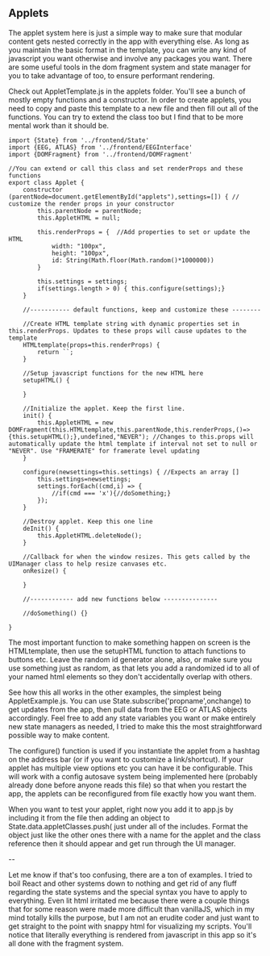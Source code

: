 ## Applets
The applet system here is just a simple way to make sure that modular content gets nested correctly in the app with everything else. As long as you maintain the basic format in the template, you can write any kind of javascript you want otherwise and involve any packages you want. There are some useful tools in the dom fragment system and state manager for you to take advantage of too, to ensure performant rendering.

Check out AppletTemplate.js in the applets folder. You'll see a bunch of mostly empty functions and a constructor. In order to create applets, you need to copy and paste this template to a new file and then fill out all of the functions. You can try to extend the class too but I find that to be more mental work than it should be. 

```
import {State} from '../frontend/State'
import {EEG, ATLAS} from '../frontend/EEGInterface'
import {DOMFragment} from '../frontend/DOMFragment'

//You can extend or call this class and set renderProps and these functions
export class Applet {
    constructor (parentNode=document.getElementById("applets"),settings=[]) { // customize the render props in your constructor
        this.parentNode = parentNode;
        this.AppletHTML = null;

        this.renderProps = {  //Add properties to set or update the HTML
            width: "100px",
            height: "100px",
            id: String(Math.floor(Math.random()*1000000))
        }

        this.settings = settings;
        if(settings.length > 0) { this.configure(settings);}
    }

    //----------- default functions, keep and customize these --------

    //Create HTML template string with dynamic properties set in this.renderProps. Updates to these props will cause updates to the template
    HTMLtemplate(props=this.renderProps) {
        return ``;
    }

    //Setup javascript functions for the new HTML here
    setupHTML() {

    }

    //Initialize the applet. Keep the first line.
    init() {
        this.AppletHTML = new DOMFragment(this.HTMLtemplate,this.parentNode,this.renderProps,()=>{this.setupHTML();},undefined,"NEVER"); //Changes to this.props will automatically update the html template if interval not set to null or "NEVER". Use "FRAMERATE" for framerate level updating
    }

    configure(newsettings=this.settings) { //Expects an array []
        this.settings=newsettings;
        settings.forEach((cmd,i) => {
            //if(cmd === 'x'){//doSomething;}
        });
    }

    //Destroy applet. Keep this one line
    deInit() {
        this.AppletHTML.deleteNode();
    }

    //Callback for when the window resizes. This gets called by the UIManager class to help resize canvases etc.
    onResize() {

    }

    //------------ add new functions below ---------------

    //doSomething() {}

}
```


The most important function to make something happen on screen is the HTMLtemplate, then use the setupHTML function to attach functions to buttons etc. Leave the random id generator alone, also, or make sure you use something just as random, as that lets you add a randomized id to all of your named html elements so they don't accidentally overlap with others. 

See how this all works in the other examples, the simplest being AppletExample.js. You can use State.subscribe('propname',onchange) to get updates from the app, then pull data from the EEG or ATLAS objects accordingly. Feel free to add any state variables you want or make entirely new state managers as needed, I tried to make this the most straightforward possible way to make content. 

The configure() function is used if you instantiate the applet from a hashtag on the address bar (or if you want to customize a link/shortcut). If your applet has multiple view options etc you can have it be configurable. This will work with a config autosave system being implemented here (probably already done before anyone reads this file) so that when you restart the app, the applets can be reconfigured from file exactly how you want them.

When you want to test your applet, right now you add it to app.js by including it from the file then adding an object to 
State.data.appletClasses.push( just under all of the includes. Format the object just like the other ones there with a name for the applet and the class reference then it should appear and get run through the UI manager.

--

Let me know if that's too confusing, there are a ton of examples. I tried to boil React and other systems down to nothing and get rid of any fluff regarding the state systems and the special syntax you have to apply to everything. Even lit html irritated me because there were a couple things that for some reason were made more difficult than vanillaJS, which in my mind totally kills the purpose, but I am not an erudite coder and just want to get straight to the point with snappy html for visualizing my scripts. You'll notice that literally everything is rendered from javascript in this app so it's all done with the fragment system.
